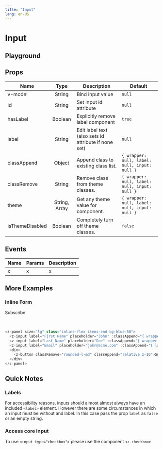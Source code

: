 ```yaml
---
title: "Input"
lang: en-US
---
```


# Input

<DraftWarning />

## Playground

<z-input-playground />

## Props

| Name            |     Type      | Description                                          | Default                                       |
| --------------- | :-----------: | ---------------------------------------------------- | --------------------------------------------- |
| v-model         |    String     | Bind input value                                     | `null`                                        |
| id              |    String     | Set input id attribute                               | `null`                                        |
| hasLabel        |    Boolean    | Explicitly remove label component                    | `true`                                        |
| label           |    String     | Edit label text (also sets id attribute if none set) | `null`                                        |
| classAppend     |    Object     | Append class to existing class list.                 | `{ wrapper: null, label: null, input: null }` |
| classRemove     |    String     | Remove class from theme classes.                     | `{ wrapper: null, label: null, input: null }` |
| theme           | String, Array | Get any theme value for component.                   | `{ wrapper: null, label: null, input: null }` |
| isThemeDisabled |    Boolean    | Completely turn off theme classes.                   | `false`                                       |

## Events

| Name | Params | Description |
| ---- | ------ | ----------- |
| x    | x      | x           |

## More Examples

### Inline Form

<z-panel size="lg" class="inline-flex items-end bg-blue-50">
  <z-input label="First Name" placeholder="John" :classAppend="{ wrapper: '-mr-1', label: 'text-blue-700' }" :classRemove="{ input: 'rounded-r' }" />
  <z-input label="Last Name" placeholder="Doe" :classAppend="{ wrapper: '-mr-1', label: 'text-blue-700' }" :classRemove="{ input: 'rounded-l rounded-r' }" />
  <z-input label="Email" placeholder="john@acme.com" :classAppend="{ label: 'text-blue-700' }" :classRemove="{ input: 'rounded-l rounded-r' }" />
  <div>
    <z-button classRemove="rounded-l-md" classAppend="relative z-10">Subscribe</z-button>
  </div>
</z-panel>
<br/>
<br/>

```js
<z-panel size="lg" class="inline-flex items-end bg-blue-50">
  <z-input label="First Name" placeholder="John" :classAppend="{ wrapper: '-mr-1', label: 'text-blue-700' }" :classRemove="{ input: 'rounded-r' }" />
  <z-input label="Last Name" placeholder="Doe" :classAppend="{ wrapper: '-mr-1', label: 'text-blue-700' }" :classRemove="{ input: 'rounded-l rounded-r' }" />
  <z-input label="Email" placeholder="john@acme.com" :classAppend="{ label: 'text-blue-700' }" :classRemove="{ input: 'rounded-l rounded-r' }" />
  <div>
    <z-button classRemove="rounded-l-md" classAppend="relative z-10">Subscribe</z-button>
  </div>
</z-panel>
```

## Quick Notes

### Labels

For accessibility reasons, inputs should almost almost always have an included `<label>` element. However there are some circumstances in which an input must be without and label. In this case pass the prop `label` as `false` or an empty string.

### Access core input

To use `<input type="checkbox">` please use the component `<z-checkbox>`

